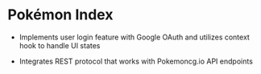 # Pokémon Index

* Implements user login feature with Google OAuth and utilizes context hook to handle UI states

* Integrates REST protocol that works with Pokemoncg.io API endpoints


